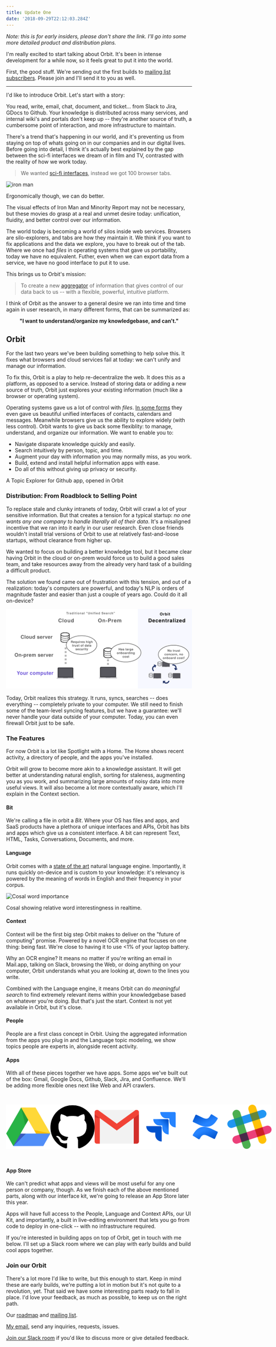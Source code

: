 ```yaml
---
title: Update One
date: '2018-09-29T22:12:03.284Z'
---
```


_Note: this is for early insiders, please don't share the link. I'll go into some more detailed product and distribution plans._

I'm really excited to start talking about Orbit. It's been in intense development for a while now, so it feels great to put it into the world.

First, the good stuff. We're sending out the first builds to [mailing list subscribers](https://tryorbit.com). Please join and I'll send it to you as well.

---

I'd like to introduce Orbit. Let's start with a story:

You read, write, email, chat, document, and ticket... from Slack to Jira, GDocs to Github. Your knowledge is distributed across many services, and internal wiki's and portals don't keep up -- they're another source of truth, a cumbersome point of interaction, and more infrastructure to maintain.

There's a trend that's happening in our world, and it's preventing us from staying on top of whats going on in our companies and in our digital lives. Before going into detail, I think it's actually best explained by the gap between the sci-fi interfaces we dream of in film and TV, contrasted with the reality of how we work today.

> We wanted [sci-fi interfaces](https://www.youtube.com/watch?v=PJqbivkm0Ms), instead we got 100 browser tabs.

![iron man](http://gradschoolguru.com/wp-content/uploads/2017/01/Iron-Man-Movie-Prologue-Hologram.jpg)

<div class="alt">
  Ergonomically though, we can do better.
</div>

The visual effects of Iron Man and Minority Report may not be necessary, but these movies do grasp at a real and unmet desire today: unification, fluidity, and better control over our information.

The world today is becoming a world of silos inside web services. Browsers are silo-explorers, and tabs are how they maintain it. We think if you want to fix applications and the data we explore, you have to break out of the tab. Where we once had _files_ in operating systems that gave us portability, today we have no equivalent. Futher, even when we can export data from a service, we have no good interface to put it to use.

This brings us to Orbit's mission:

> To create a new [aggregator](https://stratechery.com/2017/defining-aggregators/) of information that gives control of our data back to us -- with a flexible, powerful, intuitive platform.

I think of Orbit as the answer to a general desire we ran into time and time again in user research, in many different forms, that can be summarized as:

<p><center><b>"I want to understand/organize my knowledgebase, and can't."</b></center></p>

## Orbit

For the last two years we've been building something to help solve this. It fixes what browsers and cloud services fail at today: we can't unify and manage our information.

To fix this, Orbit is a play to help re-decentralize the web. It does this as a platform, as opposed to a service. Instead of storing data or adding a new source of truth, Orbit just explores your existing information (much like a browser or operating system).

Operating systems gave us a lot of control with _files_. [In some forms](https://www.salon.com/2017/09/03/remember-palms-webos-maybe-not-but-apple-and-google-definitely-do/) they even gave us beautiful unified interfaces of contacts, calendars and messages. Meanwhile browsers give us the ability to explore widely (with less control). Orbit wants to give us back some flexiblity: to manage, understand, and organize our information. We want to enable you to:

- Navigate disparate knowledge quickly and easily.
- Search intuitively by person, topic, and time.
- Augment your day with information you may normally miss, as you work.
- Build, extend and install helpful information apps with ease.
- Do all of this without giving up privacy or security.

<div class="demo-image"></div>

<div class="alt">
  A Topic Explorer for Github app, opened in Orbit
</div>

### Distribution: From Roadblock to Selling Point

To replace stale and clunky intranets of today, Orbit will crawl a lot of your sensitive information. But that creates a tension for a typical startup: _no one wants any one company to handle literally all of their data_. It's a misaligned incentive that we ran into it early in our user research. Even close friends wouldn't install trial versions of Orbit to use at relatively fast-and-loose startups, without clearance from higher up.

We wanted to focus on building a better knowledge tool, but it became clear having Orbit in the cloud or on-prem would force us to build a good sales team, and take resources away from the already very hard task of a building a difficult product.

The solution we found came out of frustration with this tension, and out of a realization: today's computers are powerful, and today's NLP is orders of magnitude faster and easier than just a couple of years ago. Could do it all on-device?

<div class="graphic">
  <div style="margin: auto;  max-width: 100vw;">
    <img alt="On-Device = Data stays on your computer" src="./illustration.svg" />
  </img>
</div>

Today, Orbit realizes this strategy. It runs, syncs, searches -- does everything -- completely private to your computer. We still need to finish some of the team-level syncing features, but we have a guarantee: we'll never handle your data outside of your computer. Today, you can even firewall Orbit just to be safe.

### The Features

For now Orbit is a lot like Spotlight with a Home. The Home shows recent activity, a directory of people, and the apps you've installed.

Orbit will grow to become more akin to a knowledge assistant. It will get better at understanding natural english, sorting for staleness, augmenting you as you work, and summarizing large amounts of noisy data into more useful views. It will also become a lot more contextually aware, which I'll explain in the Context section.

<div style="width: 361px; border-radius: 20px; overflow: hidden; position: absolute; right: -400px;">
  <img alt="Orbit Home" src="./nlp.jpg" />
</div>

#### Bit

We're calling a file in orbit a _Bit_. Where your OS has files and apps, and SaaS products have a plethora of unique interfaces and APIs, Orbit has bits and apps which give us a consistent interface. A bit can represent Text, HTML, Tasks, Conversations, Documents, and more.

#### Language

Orbit comes with a [state of the art](https://arxiv.org/pdf/1803.08493.pdf) natural language engine. Importantly, it runs quickly on-device and is custom to your knowledge: it's relevancy is powered by the meaning of words in English and their frequency in your corpus.

![Cosal word importance](/cosal.jpg)

<div class="alt">
  Cosal showing relative word interestingness in realtime.
</div>

#### Context

Context will be the first big step Orbit makes to deliver on the "future of computing" promise. Powered by a novel OCR engine that focuses on one thing: being fast. We're close to having it to use <1% of your laptop battery.

Why an OCR engine? It means no matter if you're writing an email in Mail.app, talking on Slack, browsing the Web, or doing anything on your computer, Orbit understands what you are looking at, down to the lines you write.

<div style="width: 480px; border-radius: 20px; overflow: hidden; position: absolute; right: -540px;">
  <img alt="Orbit Home" src="./home.jpg" />
</div>

Combined with the Language engine, it means Orbit can do _meaningful search_ to find extremely relevant items within your knowledgebase based on whatever you're doing. But that's just the start. Context is not yet available in Orbit, but it's close.

#### People

People are a first class concept in Orbit. Using the aggregated information from the apps you plug in and the Language topic modeling, we show topics people are experts in, alongside recent activity.

#### Apps

With all of these pieces together we have apps. Some apps we've built out of the box: Gmail, Google Docs, Github, Slack, Jira, and Confluence. We'll be adding more flexible ones next like Web and API crawlers.

<div style="display: flex; flex-flow: row; height: 120px; max-width: 100%; justify-content: space-between; padding: 30px 0;">
  <img class="icon" src="./icons/gdrive.svg" />
  <img class="icon" src="./icons/github.svg" />
  <img class="icon" src="./icons/gmail.svg" />
  <img class="icon" src="./icons/jira.svg" />
  <img class="icon" src="./icons/confluence.svg" />
  <img class="icon" src="./icons/slack.svg" />
</div>

#### App Store

We can't predict what apps and views will be most useful for any one person or company, though. As we finish each of the above mentioned parts, along with our interface kit, we're going to release an App Store later this year.

Apps will have full access to the People, Language and Context APIs, our UI Kit, and importantly, a built in live-editing environment that lets you go from code to deploy in one-click -- with no infrastructure required.

If you're interested in building apps on top of Orbit, get in touch with me below. I'll set up a Slack room where we can play with early builds and build cool apps together.

### Join our Orbit

There's a lot more I'd like to write, but this enough to start. Keep in mind these are early builds, we're putting a lot in motion but it's not quite to a revolution, yet. That said we have some interesting parts ready to fall in place. I'd love your feedback, as much as possible, to keep us on the right path.

Our [roadmap](/roadmap) and [mailing list](https://tryorbit.com).

<p>
  <a href="mailto:nate@tryorbit.com">My email</a>, send any inquiries, requests, issues.
</p>

[Join our Slack room](http://slack.tryorbit.com) if you'd like to discuss more or give detailed feedback.

<br />
